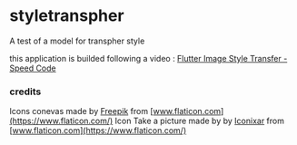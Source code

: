 # styletranspher

A test of a model for transpher style

this application is builded following a video : [Flutter Image Style Transfer - Speed Code](https://www.youtube.com/watch?v=Qsqtb1mUguY)

### credits

Icons  conevas made by [Freepik](https://www.flaticon.com/authors/freepik) from [www.flaticon.com](https://www.flaticon.com/)
Icon Take a picture made by  by [Iconixar](https://www.flaticon.com/authors/iconixar) from [www.flaticon.com](https://www.flaticon.com/)
